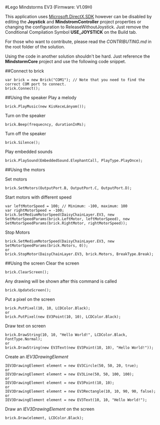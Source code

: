 #Lego Mindstorms EV3 (Firmware: V1.09H)

This application uses [Microsoft.DirectX.SDK](https://www.microsoft.com/en-us/download/details.aspx?id=6812) however can be disabled by editing the **Joystick** and **MindstromController** project properties or changing the configuration to ReleaseWithoutJoystick.
Just remove the Conditional Compilation Symbol **USE_JOYSTICK** on the Build tab.

For those who want to contribute, please read the *CONTRIBUTING.md* in the root folder of the solution.

Using the code in another solution shouldn't be hard. Just reference the **MindstormCore** project and use the following code snippet.

##Connect to brick
```
var brick = new Brick("COM1"); // Note that you need to find the correct COM port to connect.
brick.Connect();
```

##Using the speaker
Play a melody
```
brick.PlayMusic(new KisKeceLányom());
```

Turn on the speaker
```
brick.Beep(frequecncy, durationInMs);
```

Turn off the speaker
```
brick.Silence();
```

Play embedded sounds
```
brick.PlaySound(EmbeddedSound.ElephantCall, PlayType.PlayOnce);
```

##Using the motors

Set motors
```
brick.SetMotors(OutputPort.B, OutputPort.C, OutputPort.D);
```

Start motors with different speed
```
var leftMotorSpeed = 100; // Minimum: -100, maximum: 100
var rightMotorSpeed = -100;
brick.SetMediumMotorSpeed(DaisyChainLayer.EV3, new SetMotorSpeedParams(brick.LeftMotor, leftMotorSpeed), new SetMotorSpeedParams(brick.RightMotor, rightMotorSpeed));
```

Stop Motors
```
brick.SetMediumMotorSpeed(DaisyChainLayer.EV3, new SetMotorSpeedParams(brick.Motors, 0));
or
brick.StopMotor(DaisyChainLayer.EV3, brick.Motors, BreakType.Break);
```

##Using the screen
Clear the screen
```
brick.ClearScreen();
```

Any drawing will be shown after this command is called
```
brick.UpdateScreen();
```

Put a pixel on the screen
```
brick.PutPixel(10, 10, LCDColor.Black);
or
brick.PutPixel(new EV3Point(10, 10), LCDColor.Black);
```

Draw text on screen
```
brick.DrawString(10, 10, "Hello World!", LCDColor.Black, FontType.Normal);
or
brick.DrawString(new EV3Text(new EV3Point(10, 10), "Hello World!"));
```

Create an *IEV3DrawingElement*
```
IEV3DrawingElement element = new EV3Circle(50, 50, 20, true);
or
IEV3DrawingElement element = new EV3Line(50, 50, 100, 100);
or
IEV3DrawingElement element = new EV3Point(10, 10);
or
IEV3DrawingElement element = new EV3Rectangle(10, 10, 90, 90, false);
or
IEV3DrawingElement element = new EV3Text(10, 10, "Hello World!");
```

Draw an *IEV3DrawingElement* on the screen
```
brick.Draw(element, LCDColor.Black);
```